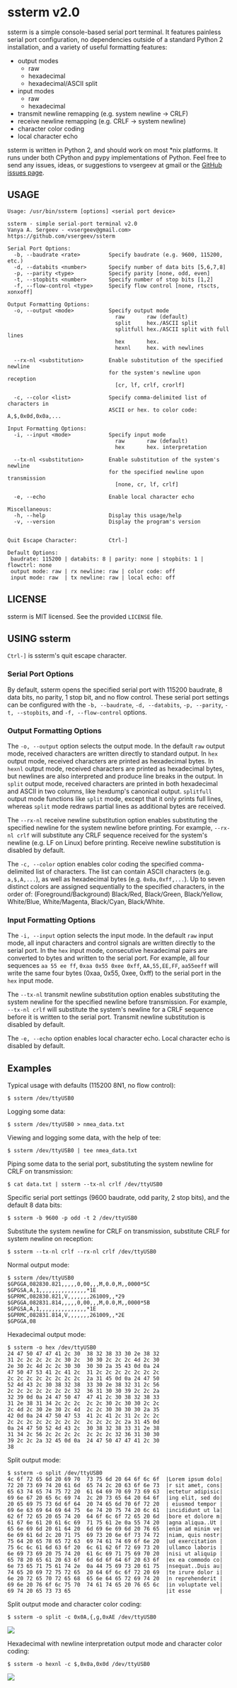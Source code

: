 # ssterm v2.0

ssterm is a simple console-based serial port terminal. It features painless
serial port configuration, no dependencies outside of a standard Python 2
installation, and a variety of useful formatting features:

  * output modes
    * raw
    * hexadecimal
    * hexadecimal/ASCII split
  * input modes
    * raw
    * hexadecimal
  * transmit newline remapping (e.g. system newline -> CRLF)
  * receive newline remapping (e.g. CRLF -> system newline)
  * character color coding
  * local character echo

ssterm is written in Python 2, and should work on most *nix platforms. It runs
under both CPython and pypy implementations of Python. Feel free to send any
issues, ideas, or suggestions to vsergeev at gmail or the [GitHub issues
page](https://github.com/vsergeev/ssterm/issues/).

## USAGE

    Usage: /usr/bin/ssterm [options] <serial port device>
    
    ssterm - simple serial-port terminal v2.0
    Vanya A. Sergeev - <vsergeev@gmail.com>
    https://github.com/vsergeev/ssterm
    
    Serial Port Options:
      -b, --baudrate <rate>         Specify baudrate (e.g. 9600, 115200, etc.)
      -d, --databits <number>       Specify number of data bits [5,6,7,8]
      -p, --parity <type>           Specify parity [none, odd, even]
      -t, --stopbits <number>       Specify number of stop bits [1,2]
      -f, --flow-control <type>     Specify flow control [none, rtscts, xonxoff]
    
    Output Formatting Options:
      -o, --output <mode>           Specify output mode
                                      raw       raw (default)
                                      split     hex./ASCII split
                                      splitfull hex./ASCII split with full lines
                                      hex       hex.
                                      hexnl     hex. with newlines
    
      --rx-nl <substitution>        Enable substitution of the specified newline
                                    for the system's newline upon reception
                                      [cr, lf, crlf, crorlf]
    
      -c, --color <list>            Specify comma-delimited list of characters in
                                    ASCII or hex. to color code: A,$,0x0d,0x0a,...
    
    Input Formatting Options:
      -i, --input <mode>            Specify input mode
                                      raw       raw (default)
                                      hex       hex. interpretation
    
      --tx-nl <substitution>        Enable substitution of the system's newline
                                    for the specified newline upon transmission
                                      [none, cr, lf, crlf]
    
      -e, --echo                    Enable local character echo
    
    Miscellaneous:
      -h, --help                    Display this usage/help
      -v, --version                 Display the program's version
    
    
    Quit Escape Character:          Ctrl-]
    
    Default Options:
     baudrate: 115200 | databits: 8 | parity: none | stopbits: 1 | flowctrl: none
     output mode: raw | rx newline: raw | color code: off
     input mode: raw  | tx newline: raw | local echo: off

## LICENSE

ssterm is MIT licensed. See the provided `LICENSE` file.

## USING ssterm

`Ctrl-]` is ssterm's quit escape character.

### Serial Port Options

By default, ssterm opens the specified serial port with 115200 baudrate, 8 data
bits, no parity, 1 stop bit, and no flow control. These serial port settings
can be configured with the `-b, --baudrate`, `-d, --databits`, `-p, --parity`,
`-t, --stopbits`, and `-f, --flow-control` options.

### Output Formatting Options

The `-o, --output` option selects the output mode. In the default `raw` output
mode, received characters are written directly to standard output. In `hex`
output mode, received characters are printed as hexadecimal bytes. In `hexnl`
output mode, received characters are printed as hexadecimal bytes, but newlines
are also interpreted and produce line breaks in the output. In `split` output
mode, received characters are printed in both hexadecimal and ASCII in two
columns, like hexdump's canonical output. `splitfull` output mode functions
like `split` mode, except that it only prints full lines, whereas `split` mode
redraws partial lines as additional bytes are received.

The `--rx-nl` receive newline substitution option enables substituting the
specified newline for the system newline before printing. For example, `--rx-nl
crlf` will substitute any CRLF sequence received for the system's newline (e.g.
LF on Linux) before printing. Receive newline substitution is disabled by
default.

The `-c, --color` option enables color coding the specified comma-delimited
list of characters. The list can contain ASCII characters (e.g. `a,$,A,...`),
as well as hexadecimal bytes (e.g. `0x0a,0xff,...`). Up to seven distinct
colors are assigned sequentially to the specified characters, in the order of:
(Foreground/Background) Black/Red, Black/Green, Black/Yellow, White/Blue,
White/Magenta, Black/Cyan, Black/White.

### Input Formatting Options

The `-i, --input` option selects the input mode. In the default `raw` input
mode, all input characters and control signals are written directly to the
serial port. In the `hex` input mode, consecutive hexadecimal pairs are
converted to bytes and written to the serial port. For example, all four
sequences `aa 55 ee ff`, `0xaa 0x55 0xee 0xff`, `AA,55,EE,FF`, `aa55eeff` will
write the same four bytes (0xaa, 0x55, 0xee, 0xff) to the serial port in the
`hex` input mode.

The `--tx-nl` transmit newline substitution option enables substituting the
system newline for the specified newline before transmission. For example,
`--tx-nl crlf` will substitute the system's newline for a CRLF sequence before
it is written to the serial port. Transmit newline substitution is disabled by
default.

The `-e, --echo` option enables local character echo. Local character echo is
disabled by default.

## Examples

Typical usage with defaults (115200 8N1, no flow control):

    $ ssterm /dev/ttyUSB0

Logging some data:

    $ ssterm /dev/ttyUSB0 > nmea_data.txt

Viewing and logging some data, with the help of tee:

    $ ssterm /dev/ttyUSB0 | tee nmea_data.txt

Piping some data to the serial port, substituting the system newline for CRLF
on transmission:

    $ cat data.txt | ssterm --tx-nl crlf /dev/ttyUSB0

Specific serial port settings (9600 baudrate, odd parity, 2 stop bits), and the
default 8 data bits:

    $ ssterm -b 9600 -p odd -t 2 /dev/ttyUSB0

Substitute the system newline for CRLF on transmission, substitute CRLF for system
newline on reception:

    $ ssterm --tx-nl crlf --rx-nl crlf /dev/ttyUSB0

Normal output mode:

    $ ssterm /dev/ttyUSB0
    $GPGGA,082830.821,,,,,0,00,,,M,0.0,M,,0000*5C
    $GPGSA,A,1,,,,,,,,,,,,,,,*1E
    $GPRMC,082830.821,V,,,,,,,261009,,*29
    $GPGGA,082831.814,,,,,0,00,,,M,0.0,M,,0000*5B
    $GPGSA,A,1,,,,,,,,,,,,,,,*1E
    $GPRMC,082831.814,V,,,,,,,261009,,*2E
    $GPGGA,08

Hexadecimal output mode:

    $ ssterm -o hex /dev/ttyUSB0
    24 47 50 47 47 41 2c 30  38 32 38 33 30 2e 38 32
    31 2c 2c 2c 2c 2c 30 2c  30 30 2c 2c 2c 4d 2c 30
    2e 30 2c 4d 2c 2c 30 30  30 30 2a 35 43 0d 0a 24
    47 50 47 53 41 2c 41 2c  31 2c 2c 2c 2c 2c 2c 2c
    2c 2c 2c 2c 2c 2c 2c 2c  2a 31 45 0d 0a 24 47 50
    52 4d 43 2c 30 38 32 38  33 30 2e 38 32 31 2c 56
    2c 2c 2c 2c 2c 2c 2c 32  36 31 30 30 39 2c 2c 2a
    32 39 0d 0a 24 47 50 47  47 41 2c 30 38 32 38 33
    31 2e 38 31 34 2c 2c 2c  2c 2c 30 2c 30 30 2c 2c
    2c 4d 2c 30 2e 30 2c 4d  2c 2c 30 30 30 30 2a 35
    42 0d 0a 24 47 50 47 53  41 2c 41 2c 31 2c 2c 2c
    2c 2c 2c 2c 2c 2c 2c 2c  2c 2c 2c 2c 2a 31 45 0d
    0a 24 47 50 52 4d 43 2c  30 38 32 38 33 31 2e 38
    31 34 2c 56 2c 2c 2c 2c  2c 2c 2c 32 36 31 30 30
    39 2c 2c 2a 32 45 0d 0a  24 47 50 47 47 41 2c 30
    38 

Split output mode:

    $ ssterm -o split /dev/ttyUSB0
    4c 6f 72 65 6d 20 69 70  73 75 6d 20 64 6f 6c 6f  |Lorem ipsum dolo|
    72 20 73 69 74 20 61 6d  65 74 2c 20 63 6f 6e 73  |r sit amet, cons|
    65 63 74 65 74 75 72 20  61 64 69 70 69 73 69 63  |ectetur adipisic|
    69 6e 67 20 65 6c 69 74  2c 20 73 65 64 20 64 6f  |ing elit, sed do|
    20 65 69 75 73 6d 6f 64  20 74 65 6d 70 6f 72 20  | eiusmod tempor |
    69 6e 63 69 64 69 64 75  6e 74 20 75 74 20 6c 61  |incididunt ut la|
    62 6f 72 65 20 65 74 20  64 6f 6c 6f 72 65 20 6d  |bore et dolore m|
    61 67 6e 61 20 61 6c 69  71 75 61 2e 0a 55 74 20  |agna aliqua..Ut |
    65 6e 69 6d 20 61 64 20  6d 69 6e 69 6d 20 76 65  |enim ad minim ve|
    6e 69 61 6d 2c 20 71 75  69 73 20 6e 6f 73 74 72  |niam, quis nostr|
    75 64 20 65 78 65 72 63  69 74 61 74 69 6f 6e 20  |ud exercitation |
    75 6c 6c 61 6d 63 6f 20  6c 61 62 6f 72 69 73 20  |ullamco laboris |
    6e 69 73 69 20 75 74 20  61 6c 69 71 75 69 70 20  |nisi ut aliquip |
    65 78 20 65 61 20 63 6f  6d 6d 6f 64 6f 20 63 6f  |ex ea commodo co|
    6e 73 65 71 75 61 74 2e  0a 44 75 69 73 20 61 75  |nsequat..Duis au|
    74 65 20 69 72 75 72 65  20 64 6f 6c 6f 72 20 69  |te irure dolor i|
    6e 20 72 65 70 72 65 68  65 6e 64 65 72 69 74 20  |n reprehenderit |
    69 6e 20 76 6f 6c 75 70  74 61 74 65 20 76 65 6c  |in voluptate vel|
    69 74 20 65 73 73 65                              |it esse         |

Split output mode and character color coding:

    $ ssterm -o split -c 0x0A,{,g,0xAE /dev/ttyUSB0

![](misc/screenshot1.png)

Hexadecimal with newline interpretation output mode and character color coding:

    $ ssterm -o hexnl -c $,0x0a,0x0d /dev/ttyUSB0

![](misc/screenshot2.png)


